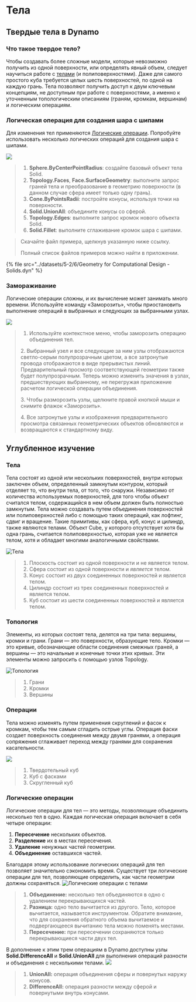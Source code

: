 # Тела

## Твердые тела в Dynamo

### Что такое твердое тело?

Чтобы создавать более сложные модели, которые невозможно получить из одной поверхности, или определять явный объем, следует научиться работе с [телами](5-6\_solids.md#solids) (и полиповерхностями). Даже для самого простого куба требуется целых шесть поверхностей, по одной на каждую грань. Тела позволяют получить доступ к двум ключевым концепциям, не доступным при работе с поверхностями, а именно к уточненным топологическим описаниям (граням, кромкам, вершинам) и логическим операциям.

### Логическая операция для создания шара с шипами

Для изменения тел применяются [Логические операции](5-6\_solids.md#boolean-operations). Попробуйте использовать несколько логических операций для создания шара с шипами.

![](<../images/5-2/6/solids  - spiky ball.jpg>)

> 1. **Sphere.ByCenterPointRadius**: создайте базовый объект тела Solid.
> 2. **Topology.Faces**, **Face.SurfaceGeometry**: выполните запрос граней тела и преобразование в геометрию поверхности (в данном случае сфера имеет только одну грань).
> 3. **Cone.ByPointsRadii**: постройте конусы, используя точки на поверхности.
> 4. **Solid.UnionAll**: объедините конусы со сферой.
> 5. **Topology.Edges**: выполните запрос кромок нового объекта Solid.
> 6. **Solid.Fillet**: выполните сглаживание кромок шара с шипами.

> Скачайте файл примера, щелкнув указанную ниже ссылку.
>
> Полный список файлов примеров можно найти в приложении.

{% file src="../datasets/5-2/6/Geometry for Computational Design - Solids.dyn" %}

### Замораживание

Логические операции сложны, и их вычисление может занимать много времени. Используйте команду «Заморозить», чтобы приостановить выполнение операций в выбранных и следующих за выбранными узлах.

![](<../images/5-2/6/solids - freeze node.jpg>)

> 1. Используйте контекстное меню, чтобы заморозить операцию объединения тел.
>
> 2\. Выбранный узел и все следующие за ним узлы отображаются светло-серым полупрозрачным цветом, а все затронутые провода отображаются в виде прерывистых линий. Предварительный просмотр соответствующей геометрии также будет полупрозрачным. Теперь можно изменить значения в узлах, предшествующих выбранному, не перегружая приложение расчетом логической операции объединения.
>
> 3\. Чтобы разморозить узлы, щелкните правой кнопкой мыши и снимите флажок «Заморозить».
>
> 4\. Все затронутые узлы и изображения предварительного просмотра связанных геометрических объектов обновляются и возвращаются к стандартному виду.

## Углубленное изучение

### Тела

Тела состоят из одной или нескольких поверхностей, внутри которых заключен объем, определенный замкнутым контуром, который отделяет то, что внутри тела, от того, что снаружи. Независимо от количества используемых поверхностей, для того чтобы объект считался телом, содержащийся в нем объем должен быть полностью замкнутым. Тела можно создавать путем объединения поверхностей или полиповерхностей либо с помощью таких операций, как лофтинг, сдвиг и вращение. Такие примитивы, как сфера, куб, конус и цилиндр, также являются телами. Объект Cube, у которого отсутствует хотя бы одна грань, считается полиповерхностью, которая уже не является телом, хотя и обладает многими аналогичными свойствами.

![Тела](../images/5-2/6/Primitives.jpg)

> 1. Плоскость состоит из одной поверхности и не является телом.
> 2. Сфера состоит из одной поверхности и _является_ телом.
> 3. Конус состоит из двух соединенных поверхностей и является телом.
> 4. Цилиндр состоит из трех соединенных поверхностей и является телом.
> 5. Куб состоит из шести соединенных поверхностей и является телом.

### Топология

Элементы, из которых состоят тела, делятся на три типа: вершины, кромки и грани. Грани — это поверхности, образующие тело. Кромки — это кривые, обозначающие области соединения смежных граней, а вершины — это начальные и конечные точки этих кривых. Эти элементы можно запросить с помощью узлов Topology.

![Топология](../images/5-2/6/Solid-topology.jpg)

> 1. Грани
> 2. Кромки
> 3. Вершины

### Операции

Тела можно изменять путем применения скруглений и фасок к кромкам, чтобы тем самым сгладить острые углы. Операция фаски создает поверхность соединения между двумя гранями, а операция сопряжения сглаживает переход между гранями для сохранения касательности.

![](../images/5-2/6/SolidOperations.jpg)

> 1. Твердотельный куб
> 2. Куб с фасками
> 3. Скругленный куб

### Логические операции

Логические операции для тел — это методы, позволяющие объединить несколько тел в одно. Каждая логическая операция включает в себя четыре операции:

1. **Пересечение** нескольких объектов.
2. **Разделение** их в местах пересечения.
3. **Удаление** ненужных частей геометрии.
4. **Объединение** оставшихся частей.

Благодаря этому использование логических операций для тел позволяет значительно сэкономить время. Существует три логические операции для тел, позволяющие определить, как части геометрии должны сохраняться. ![Логические операции с телами](../images/5-2/6/SolidBooleans.jpg)

> 1. **Объединение:** несколько тел объединяются в одно с удалением перекрывающихся частей.
> 2. **Разница:** одно тело вычитается из другого. Тело, которое вычитается, называется инструментом. Обратите внимание, что для сохранения обратного объема вычитаемое и подвергающееся вычитанию тела можно поменять местами.
> 3. **Пересечение:** при пересечении сохраняются только перекрывающиеся части двух тел.

В дополнение к этим трем операциям в Dynamo доступны узлы **Solid.DifferenceAll** и **Solid.UnionAll** для выполнения операций разности и объединения с несколькими телами. ![](../images/5-2/6/BooleanAll.jpg)

> 1. **UnionAll:** операция объединения сферы и повернутых наружу конусов.
> 2. **DifferenceAll:** операция разности между сферой и повернутыми внутрь конусами.

##
